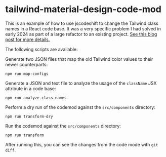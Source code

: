 # tailwind-material-design-code-mod

This is an example of how to use jscodeshift to change the Tailwind
class names in a React code base. It was a very specific problem 
I had solved in early 2024 as part of a large refactor to an existing 
project. [See this blog post for more
details.](https://spencercarnage.com/blog/updating-200-react-components-with-jscodeshift/)

The following scripts are available:

Generate two JSON files that map the old Tailwind color values to 
their newer counterparts:

```
npm run map-configs
```

Generate a JSON and text file to analyze the usage of the `className` 
JSX attribute in a code base:

```
npm run analyze-class-names
```

Perform a dry run of the codemod against the `src/components` directory:

```
npm run transform-dry
```

Run the codemod against the `src/components` directory:

```
npm run transform
```

After running this, you can see the changes from the code mode with `git diff`.
